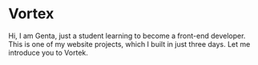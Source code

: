 # Vortex
Hi, I am Genta, just a student learning to become a front-end developer. This is one of my website projects, which I built in just three days. Let me introduce you to Vortek.
